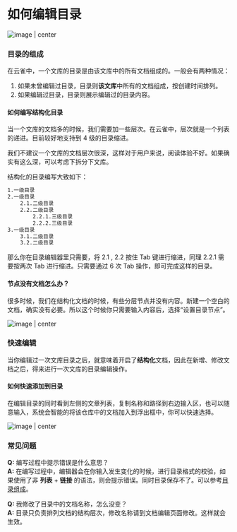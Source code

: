 # 如何编辑目录


![image | center](https://private-alipayobjects.alipay.com/alipay-rmsdeploy-image/skylark/gif/c21611d9-afa5-4836-ad6f-b448008caf5f.gif "")
### 目录的组成

在云雀中，一个文库的目录是由该文库中的所有文档组成的。一般会有两种情况：

1. 如果未曾编辑过目录，目录则**该文库**中所有的文档组成，按创建时间排列。
2. 如果编辑过目录，目录则展示编辑过的目录内容。



#### 如何编写结构化目录

当一个文库的文档多的时候，我们需要加一些层次。在云雀中，层次就是一个列表的递进。目前较好地支持到 4 级的目录缩进。

我们不建议一个文库的文档层次很深，这样对于用户来说，阅读体验不好。如果确实有这么深，可以考虑下拆分下文库。

结构化的目录编写大致如下：

```markdown
1.一级目录
2.一级目录
    2.1.二级目录
    2.2.二级目录
	    2.2.1.三级目录
	    2.2.2.三级目录
3.一级目录
	3.1.二级目录
	3.2.二级目录
```

那么你在目录编辑器里只需要，将 2.1 , 2.2 按住 Tab 键进行缩进，同理 2.2.1 需要按两次 Tab 进行缩进。只需要通过 6 次 Tab 操作，即可完成这样的目录。


#### 节点没有文档怎么办？

很多时候，我们在结构化文档的时候，有些分层节点并没有内容。新建一个空白的文档，确实没有必要。所以这个时候你只需要输入内容后，选择“设置目录节点”。

![image | center](https://private-alipayobjects.alipay.com/alipay-rmsdeploy-image/skylark/gif/769ee13c-7e97-401a-a42d-0e658911db72.gif "")


### 快速编辑

当你编辑过一次文库目录之后，就意味着开启了**结构化**文档，因此在新增、修改文档之后，得来进行一次文库的目录编辑操作。

#### 如何快速添加到目录

在编辑目录的同时看到左侧的文章列表，复制名称和路径到右边输入区，也可以随意输入，系统会智能的将该仓库中的文档加入到浮出框中，你可以快速选择。

![image | center](https://private-alipayobjects.alipay.com/alipay-rmsdeploy-image/skylark/gif/edd1f07f-6d7d-41e3-8299-0b914f0fe3aa.gif "")
### 常见问题

**Q:** 编写过程中提示错误是什么意思？  
**A:** 在编写过程中，编辑器会在你输入发生变化的时候，进行目录格式的校验，如果使用了非 **列表** + **链接** 的语法，则会提示错误。同时目录保存不了。可以参考[目录组成](#%E7%9B%AE%E5%BD%95%E7%9A%84%E7%BB%84%E6%88%90)。

**Q:** 我修改了目录中的文档名称，怎么没变？  
**A:** 目录只负责排列文档的结构层次，修改名称请到文档编辑页面修改。这样就会生效。
